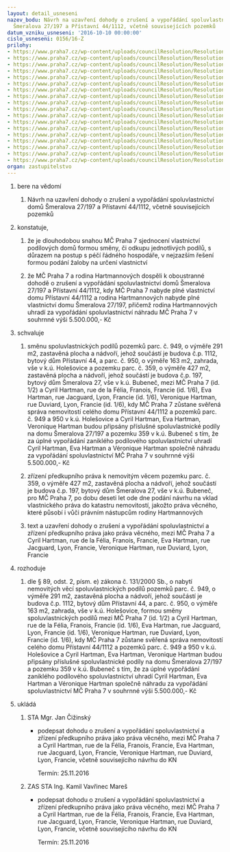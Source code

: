```yaml
---
layout: detail_usneseni
nazev_bodu: Návrh na uzavření dohody o zrušení a vypořádání spoluvlastnictví domů
  Šmeralova 27/197 a Přístavní 44/1112, včetně souvisejících pozemků
datum_vzniku_usneseni: '2016-10-10 00:00:00'
cislo_usneseni: 0156/16-Z
prilohy:
- https://www.praha7.cz/wp-content/uploads/councilResolution/Resolutions/27477/export/DZ_HartmannZ16b~116126.docx
- https://www.praha7.cz/wp-content/uploads/councilResolution/Resolutions/27477/export/02_HartmannZ16b~116125.pdf
- https://www.praha7.cz/wp-content/uploads/councilResolution/Resolutions/27477/export/03_HartmannZ16b~116124.pdf
- https://www.praha7.cz/wp-content/uploads/councilResolution/Resolutions/27477/export/04_HartmannZ16b~116123.doc
- https://www.praha7.cz/wp-content/uploads/councilResolution/Resolutions/27477/export/05_HartmannZ16b~116122.pdf
- https://www.praha7.cz/wp-content/uploads/councilResolution/Resolutions/27477/export/06_HartmannZ16b~116120.pdf
- https://www.praha7.cz/wp-content/uploads/councilResolution/Resolutions/27477/export/07_HartmannZ16b~116119.pdf
- https://www.praha7.cz/wp-content/uploads/councilResolution/Resolutions/27477/export/08_HartmannZ16b~116118.pdf
- https://www.praha7.cz/wp-content/uploads/councilResolution/Resolutions/27477/export/09_HartmannZ16b~116117.pdf
- https://www.praha7.cz/wp-content/uploads/councilResolution/Resolutions/27477/export/10_HartmannZ16b~116116.pdf
- https://www.praha7.cz/wp-content/uploads/councilResolution/Resolutions/27477/export/11_HartmannZ16b~116115.pdf
- https://www.praha7.cz/wp-content/uploads/councilResolution/Resolutions/27477/export/12_HartmannZ16b~116114.pdf
- https://www.praha7.cz/wp-content/uploads/councilResolution/Resolutions/27477/export/13_HartmannZ16b~116113.pdf
- https://www.praha7.cz/wp-content/uploads/councilResolution/Resolutions/27477/export/14_HartmannZ16b~116112.pdf
- https://www.praha7.cz/wp-content/uploads/councilResolution/Resolutions/27477/export/15_HartmannZ16b~116111.pdf
- https://www.praha7.cz/wp-content/uploads/councilResolution/Resolutions/27477/export/16_HartmannZ16b~116110.pdf
- https://www.praha7.cz/wp-content/uploads/councilResolution/Resolutions/27477/export/ZAMER~116109.pdf
- https://www.praha7.cz/wp-content/uploads/councilResolution/Resolutions/27477/export/export~301511.pdf
organ: zastupitelstvo
---
```

<OL class=urzList_view id=urzList>
<LI class=urzClass1><SPAN name="1">bere na vědomí</SPAN>
<OL class=urzOlClass>
<LI class=urzClass2 style="TEXT-ALIGN: left"><SPAN>
<P>Návrh na uzavření dohody o zrušení a vypořádání spoluvlastnictví domů Šmeralova 27/197 a Přístavní 44/1112, včetně souvisejících pozemků</P></SPAN></LI></OL></LI>
<LI class=urzClass1><SPAN name="50">konstatuje,</SPAN>
<OL class=urzOlClass>
<LI class=urzClass2 style="TEXT-ALIGN: left"><SPAN>
<P>že je dlouhodobou snahou MČ Praha 7 sjednocení vlastnictví podílových domů formou směny, či odkupu jednotlivých podílů, s důrazem na postup s péčí řádného hospodáře, v nejzazším řešení formou podání žaloby na určení vlastnictví</P></SPAN></LI>
<LI class=urzClass2 style="TEXT-ALIGN: left"><SPAN>
<P>že MČ Praha 7 a rodina Hartmannových dospěli k oboustranné dohodě o zrušení a vypořádání spoluvlastnictví domů Šmeralova 27/197 a Přístavní 44/1112, kdy MČ Praha 7 nabyde plné vlastnictví domu Přístavní 44/1112 a rodina Hartmannových nabyde plné vlastnictví domu Šmeralova 27/197, přičemž rodina Hartmannových uhradí za vypořádání spoluvlastnictví náhradu MČ Praha 7 v souhrnné výši 5.500.000,- Kč</P></SPAN></LI></OL></LI>
<LI class=urzClass1><SPAN name="24">schvaluje</SPAN>
<OL class=urzOlClass>
<LI class=urzClass2 style="TEXT-ALIGN: left"><SPAN>
<P>směnu spoluvlastnických podílů pozemků parc. č. 949, o výměře 291 m2, zastavěná plocha a nádvoří, jehož součástí je budova č.p. 1112, bytový dům Přístavní 44, a parc. č. 950, o výměře 163 m2, zahrada, vše v k.ú. Holešovice a pozemku parc. č. 359, o výměře 427 m2, zastavěná plocha a nádvoří, jehož součástí je budova č.p. 197, bytový dům Šmeralova 27, vše v k.ú. Bubeneč, mezi MČ Praha 7 (id. 1/2) a Cyril Hartman, rue de la Félia, Franois, Francie (id. 1/6), Eva Hartman, rue Jacguard, Lyon, Francie (id. 1/6), Veronique Hartman, rue Duviard, Lyon, Francie (id. 1/6), kdy MČ Praha 7 zůstane svěřená správa nemovitostí celého domu Přístavní 44/1112 a pozemků parc. č. 949 a 950 v k.ú. Holešovice a Cyril Hartman, Eva Hartman, Veronique Hartman budou připsány příslušné spoluvlastnické podíly na domu Šmeralova 27/197 a pozemku 359 v k.ú. Bubeneč s tím, že za úplné vypořádání zaniklého podílového spoluvlastnictví uhradí Cyril Hartman, Eva Hartman a Véronique Hartman společně náhradu za vypořádání spoluvlastnictví MČ Praha 7 v souhrnné výši 5.500.000,- Kč</P></SPAN></LI>
<LI class=urzClass2 style="TEXT-ALIGN: left"><SPAN>
<P>zřízení předkupního práva k nemovitým věcem pozemku parc. č. 359, o výměře 427 m2, zastavěná plocha a nádvoří, jehož součástí je budova č.p. 197, bytový dům Šmeralova 27, vše v k.ú. Bubeneč, pro MČ Praha 7, po dobu deseti let ode dne podání návrhu na vklad vlastnického práva do katastru nemovitostí, jakožto práva věcného, které působí i vůči právním nástupcům rodiny Hartmannových</P></SPAN></LI>
<LI class=urzClass2 style="TEXT-ALIGN: left"><SPAN>
<P>text a uzavření dohody o zrušení a vypořádání spoluvlastnictví a zřízení předkupního práva jako práva věcného, mezi MČ Praha 7 a Cyril Hartman, rue de la Félia, Franois, Francie, Eva Hartman, rue Jacguard, Lyon, Francie, Veronique Hartman, rue Duviard, Lyon, Francie</P></SPAN></LI></OL></LI>
<LI class=urzClass1><SPAN name="68">rozhoduje</SPAN>
<OL class=urzOlClass>
<LI class=urzClass2 style="TEXT-ALIGN: left"><SPAN>
<P>dle § 89, odst. 2, písm. e) zákona č. 131/2000 Sb., o nabytí nemovitých věcí spoluvlastnických podílů pozemků parc. č. 949, o výměře 291 m2, zastavěná plocha a nádvoří, jehož součástí je budova č.p. 1112, bytový dům Přístavní 44, a parc. č. 950, o výměře 163 m2, zahrada, vše v k.ú. Holešovice, formou směny spoluvlastnických podílů mezi MČ Praha 7 (id. 1/2) a Cyril Hartman, rue de la Félia, Franois, Francie (id. 1/6), Eva Hartman, rue Jacguard, Lyon, Francie (id. 1/6), Veronique Hartman, rue Duviard, Lyon, Francie (id. 1/6), kdy MČ Praha 7 zůstane svěřená správa nemovitostí celého domu Přístavní 44/1112 a pozemků parc. č. 949 a 950 v k.ú. Holešovice a Cyril Hartman, Eva Hartman, Veronique Hartman budou připsány příslušné spoluvlastnické podíly na domu Šmeralova 27/197 a pozemku 359 v k.ú. Bubeneč s tím, že za úplné vypořádání zaniklého podílového spoluvlastnictví uhradí Cyril Hartman, Eva Hartman a Véronique Hartman společně náhradu za vypořádání spoluvlastnictví MČ Praha 7 v souhrnné výši 5.500.000,- Kč</P></SPAN></LI></OL></LI>
<LI class=urzClass1 id=urzUkoly><SPAN name="1">ukládá</SPAN>
<OL class=urzOlClass>
<LI class=urzClass2><SPAN>
<P>STA Mgr. Jan Čižinský</P></SPAN>
<UL class=urzUlClass>
<LI class=urzClass3><SPAN>
<P>podepsat dohodu o zrušení a vypořádání spoluvlastnictví a zřízení předkupního práva jako práva věcného, mezi MČ Praha 7 a Cyril Hartman, rue de la Félia, Franois, Francie, Eva Hartman, rue Jacguard, Lyon, Francie, Veronique Hartman, rue Duviard, Lyon, Francie, včetně souvisejícího návrhu do KN</P></SPAN><SPAN class=urzUkolTermin>Termín:&nbsp;25.11.2016</SPAN></LI></UL></LI>
<LI class=urzClass2><SPAN>
<P>ZAS STA Ing. Kamil Vavřinec Mareš</P></SPAN>
<UL class=urzUlClass>
<LI class=urzClass3><SPAN>
<P>podepsat dohodu o zrušení a vypořádání spoluvlastnictví a zřízení předkupního práva jako práva věcného, mezi MČ Praha 7 a Cyril Hartman, rue de la Félia, Franois, Francie, Eva Hartman, rue Jacguard, Lyon, Francie, Veronique Hartman, rue Duviard, Lyon, Francie, včetně souvisejícího návrhu do KN</P></SPAN><SPAN class=urzUkolTermin>Termín:&nbsp;25.11.2016</SPAN></LI></UL></LI></OL></LI></OL>